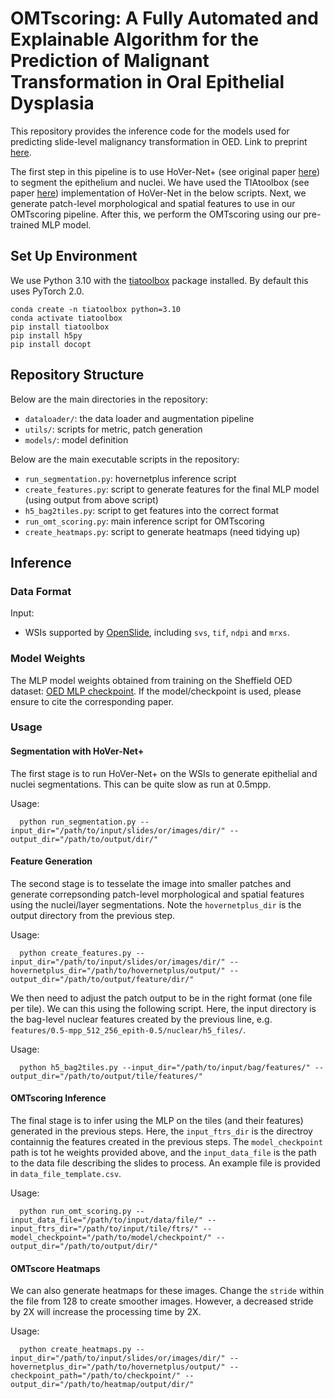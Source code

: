 # OMTscoring: A Fully Automated and Explainable Algorithm for the Prediction of Malignant Transformation in Oral Epithelial Dysplasia

This repository provides the inference code for the models used for predicting slide-level malignancy transformation in OED. Link to preprint [here](https://arxiv.org/abs/2307.03757). <br />

The first step in this pipeline is to use HoVer-Net+ (see original paper [here](https://openaccess.thecvf.com/content/ICCV2021W/CDPath/html/Shephard_Simultaneous_Nuclear_Instance_and_Layer_Segmentation_in_Oral_Epithelial_Dysplasia_ICCVW_2021_paper.html)) to segment the epithelium and nuclei. We have used the TIAtoolbox (see paper [here](https://www.nature.com/articles/s43856-022-00186-5)) implementation of HoVer-Net in the below scripts. Next, we generate patch-level morphological and spatial features to use in our OMTscoring pipeline. After this, we perform the OMTscoring using our pre-trained MLP model.

## Set Up Environment

We use Python 3.10 with the [tiatoolbox](https://github.com/TissueImageAnalytics/tiatoolbox) package installed. By default this uses PyTorch 2.0.

```
conda create -n tiatoolbox python=3.10
conda activate tiatoolbox
pip install tiatoolbox
pip install h5py
pip install docopt
```

## Repository Structure

Below are the main directories in the repository: 

- `dataloader/`: the data loader and augmentation pipeline
- `utils/`: scripts for metric, patch generation
- `models/`: model definition

Below are the main executable scripts in the repository:

- `run_segmentation.py`: hovernetplus inference script
- `create_features.py`: script to generate features for the final MLP model (using output from above script)
- `h5_bag2tiles.py`: script to get features into the correct format
- `run_omt_scoring.py`: main inference script for OMTscoring
- `create_heatmaps.py`: script to generate heatmaps (need tidying up)

## Inference

### Data Format
Input: <br />
- WSIs supported by [OpenSlide](https://openslide.org/), including `svs`, `tif`, `ndpi` and `mrxs`.

### Model Weights

The MLP model weights obtained from training on the Sheffield OED dataset: [OED MLP checkpoint](https://drive.google.com/file/d/1yYWO1EAbXgv7eW98c7CxXydW9SdUtMQW/view?usp=sharing). If the model/checkpoint is used, please ensure to cite the corresponding paper.

### Usage

#### Segmentation with HoVer-Net+

The first stage is to run HoVer-Net+ on the WSIs to generate epithelial and nuclei segmentations. This can be quite slow as run at 0.5mpp.

Usage: <br />
```
  python run_segmentation.py --input_dir="/path/to/input/slides/or/images/dir/" --output_dir="/path/to/output/dir/"
```

#### Feature Generation

The second stage is to tesselate the image into smaller patches and generate correpsonding patch-level morphological and spatial features using the nuclei/layer segmentations. Note the `hovernetplus_dir` is the output directory from the previous step.

Usage: <br />
```
  python create_features.py --input_dir="/path/to/input/slides/or/images/dir/" --hovernetplus_dir="/path/to/hovernetplus/output/" --output_dir="/path/to/output/feature/dir/"
```

We then need to adjust the patch output to be in the right format (one file per tile). We can this using the following script. Here, the input directory is the bag-level nuclear features created by the previous line, e.g. `features/0.5-mpp_512_256_epith-0.5/nuclear/h5_files/`.

Usage: <br />
```
  python h5_bag2tiles.py --input_dir="/path/to/input/bag/features/" --output_dir="/path/to/output/tile/features/"
```

#### OMTscoring Inference

The final stage is to infer using the MLP on the tiles (and their features) generated in the previous steps. Here, the `input_ftrs_dir` is the directroy containnig the features created in the previous steps. The `model_checkpoint` path is tot he weights provided above, and the `input_data_file` is the path to the data file describing the slides to process. An example file is provided in `data_file_template.csv`.

Usage: <br />
```
  python run_omt_scoring.py --input_data_file="/path/to/input/data/file/" --input_ftrs_dir="/path/to/input/tile/ftrs/" --model_checkpoint="/path/to/model/checkpoint/" --output_dir="/path/to/output/dir/"
```

#### OMTscore Heatmaps

We can also generate heatmaps for these images. Change the `stride` within the file from 128 to create smoother images. However, a decreased stride by 2X will increase the processing time by 2X.
    
Usage: <br />
```
  python create_heatmaps.py --input_dir="/path/to/input/slides/or/images/dir/" --hovernetplus_dir="/path/to/hovernetplus/output/" --checkpoint_path="/path/to/checkpoint/" --output_dir="/path/to/heatmap/output/dir/"
```

